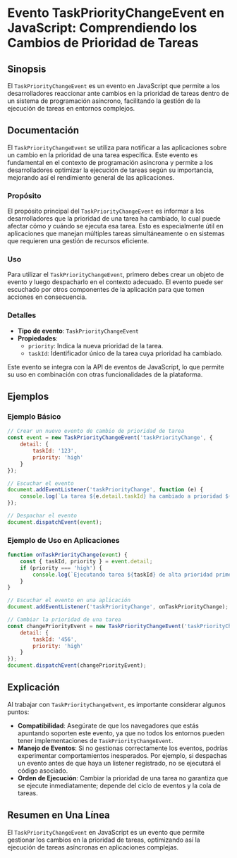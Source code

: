 <!--
Meta Description: # Evento TaskPriorityChangeEvent en JavaScript: Comprendiendo los Cambios de Prioridad de Tareas ## Sinopsis El `TaskPriorityChangeEvent` es un evento...
Meta Keywords: evento, prioridad, que, taskprioritychangeevent, tarea
-->

# Evento TaskPriorityChangeEvent en JavaScript: Comprendiendo los Cambios de Prioridad de Tareas

## Sinopsis
El `TaskPriorityChangeEvent` es un evento en JavaScript que permite a los desarrolladores reaccionar ante cambios en la prioridad de tareas dentro de un sistema de programación asíncrono, facilitando la gestión de la ejecución de tareas en entornos complejos.

## Documentación
El `TaskPriorityChangeEvent` se utiliza para notificar a las aplicaciones sobre un cambio en la prioridad de una tarea específica. Este evento es fundamental en el contexto de programación asíncrona y permite a los desarrolladores optimizar la ejecución de tareas según su importancia, mejorando así el rendimiento general de las aplicaciones.

### Propósito
El propósito principal del `TaskPriorityChangeEvent` es informar a los desarrolladores que la prioridad de una tarea ha cambiado, lo cual puede afectar cómo y cuándo se ejecuta esa tarea. Esto es especialmente útil en aplicaciones que manejan múltiples tareas simultáneamente o en sistemas que requieren una gestión de recursos eficiente.

### Uso
Para utilizar el `TaskPriorityChangeEvent`, primero debes crear un objeto de evento y luego despacharlo en el contexto adecuado. El evento puede ser escuchado por otros componentes de la aplicación para que tomen acciones en consecuencia.

### Detalles
- **Tipo de evento**: `TaskPriorityChangeEvent`
- **Propiedades**: 
  - `priority`: Indica la nueva prioridad de la tarea.
  - `taskId`: Identificador único de la tarea cuya prioridad ha cambiado.
  
Este evento se integra con la API de eventos de JavaScript, lo que permite su uso en combinación con otras funcionalidades de la plataforma.

## Ejemplos
### Ejemplo Básico
```javascript
// Crear un nuevo evento de cambio de prioridad de tarea
const event = new TaskPriorityChangeEvent('taskPriorityChange', {
    detail: {
        taskId: '123',
        priority: 'high'
    }
});

// Escuchar el evento
document.addEventListener('taskPriorityChange', function (e) {
    console.log(`La tarea ${e.detail.taskId} ha cambiado a prioridad ${e.detail.priority}`);
});

// Despachar el evento
document.dispatchEvent(event);
```

### Ejemplo de Uso en Aplicaciones
```javascript
function onTaskPriorityChange(event) {
    const { taskId, priority } = event.detail;
    if (priority === 'high') {
        console.log(`Ejecutando tarea ${taskId} de alta prioridad primero.`);
    }
}

// Escuchar el evento en una aplicación
document.addEventListener('taskPriorityChange', onTaskPriorityChange);

// Cambiar la prioridad de una tarea
const changePriorityEvent = new TaskPriorityChangeEvent('taskPriorityChange', {
    detail: {
        taskId: '456',
        priority: 'high'
    }
});
document.dispatchEvent(changePriorityEvent);
```

## Explicación
Al trabajar con `TaskPriorityChangeEvent`, es importante considerar algunos puntos:

- **Compatibilidad**: Asegúrate de que los navegadores que estás apuntando soporten este evento, ya que no todos los entornos pueden tener implementaciones de `TaskPriorityChangeEvent`.
- **Manejo de Eventos**: Si no gestionas correctamente los eventos, podrías experimentar comportamientos inesperados. Por ejemplo, si despachas un evento antes de que haya un listener registrado, no se ejecutará el código asociado.
- **Orden de Ejecución**: Cambiar la prioridad de una tarea no garantiza que se ejecute inmediatamente; depende del ciclo de eventos y la cola de tareas.

## Resumen en Una Línea
El `TaskPriorityChangeEvent` en JavaScript es un evento que permite gestionar los cambios en la prioridad de tareas, optimizando así la ejecución de tareas asíncronas en aplicaciones complejas.